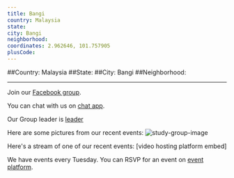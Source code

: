 ```yaml
---
title: Bangi
country: Malaysia
state: 
city: Bangi
neighborhood: 
coordinates: 2.962646, 101.757905
plusCode:
---
```


##Country: Malaysia
##State: 
##City: Bangi
##Neighborhood: 
*****
Join our [Facebook group](https://www.facebook.com/groups/free.code.camp.bangi).

You can chat with us on [chat app]().

Our Group leader is [leader]()

Here are some pictures from our recent events:
![study-group-image]()

Here's a stream of one of our recent events:
[video hosting platform embed]

We have events every Tuesday. You can RSVP for an event on [event platform]().
